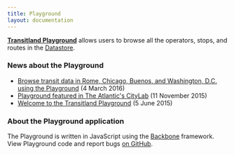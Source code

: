 ```yaml
---
title: Playground
layout: documentation
---
```


**[Transitland Playground](/playground)** allows users to browse all the operators, stops, and routes in the [Datastore](/documentation/datastore/).

### News about the Playground

<ul class="all-links">
  <li><a href="/news/2016/03/04/transitland-feed-submission-update.html">Browse transit data in Rome, Chicago, Buenos, and Washington, D.C. using the Playground</a> (4 March 2016)</li>
  <li><a href="/news/2015/11/05/citylab.html">Playground featured in The Atlantic's CityLab</a> (11 November 2015)</li>
  <li><a href="/news/2015/06/05/welcome-to-the-transitland-playground.html">Welcome to the Transitland Playground</a> (5 June 2015)</li>
</ul>

### About the Playground application

The Playground is written in JavaScript using the [Backbone](http://backbonejs.org/) framework. View Playground code and report bugs [on GitHub](http://github.com/transitland/playground).
